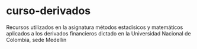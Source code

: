 # curso-derivados
Recursos utilizados en la asignatura métodos estadísicos y matemáticos aplicados a los derivados financieros dictado en la Universidad Nacional de Colombia, sede Medellín
